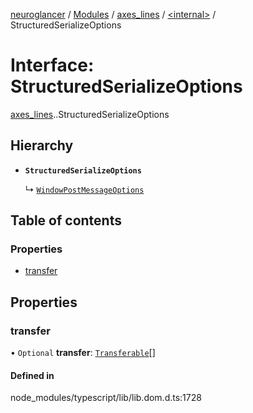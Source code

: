 [neuroglancer](../README.md) / [Modules](../modules.md) / [axes\_lines](../modules/axes_lines.md) / [<internal\>](../modules/axes_lines._internal_.md) / StructuredSerializeOptions

# Interface: StructuredSerializeOptions

[axes_lines](../modules/axes_lines.md).[<internal>](../modules/axes_lines._internal_.md).StructuredSerializeOptions

## Hierarchy

- **`StructuredSerializeOptions`**

  ↳ [`WindowPostMessageOptions`](axes_lines._internal_.WindowPostMessageOptions.md)

## Table of contents

### Properties

- [transfer](axes_lines._internal_.StructuredSerializeOptions.md#transfer)

## Properties

### transfer

• `Optional` **transfer**: [`Transferable`](../modules/axes_lines._internal_.md#transferable)[]

#### Defined in

node_modules/typescript/lib/lib.dom.d.ts:1728
